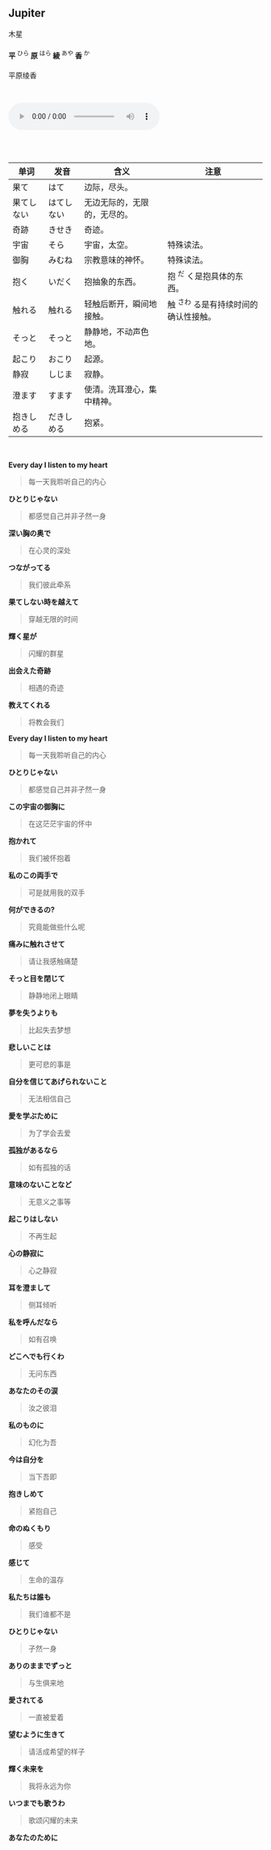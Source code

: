 ## Jupiter

木星

#### 平 <sup style="font-weight:normal;">ひら</sup> 原 <sup style="font-weight:normal;">はら</sup> 綾 <sup style="font-weight:normal;">あや</sup> 香 <sup style="font-weight:normal;">か</sup>

平原绫香

<br>

<audio id="audios" controls="" height="100" width="100%" preload="auto" src="https://link.jscdn.cn/1drv/aHR0cHM6Ly8xZHJ2Lm1zL3UvcyFBbGd2Z3FscVY2Zm5nMUtkc1ZyN3pLR3lJVmZiP2U9QXY2OWZM.mp3"></audio>

<br>

<br>

| 单词       | 发音       | 含义                         | 注意                                            |
| ---------- | ---------- | ---------------------------- | ----------------------------------------------- |
| 果て       | はて       | 边际，尽头。                 |                                                 |
| 果てしない | はてしない | 无边无际的，无限的，无尽的。 |                                                 |
| 奇跡       | きせき     | 奇迹。                       |                                                 |
| 宇宙       | そら       | 宇宙，太空。                 | 特殊读法。                                      |
| 御胸       | みむね     | 宗教意味的神怀。             | 特殊读法。                                      |
| 抱く       | いだく     | 抱抽象的东西。               | 抱 <sup>だ</sup> く是抱具体的东西。             |
| 触れる     | 触れる     | 轻触后断开，瞬间地接触。     | 触 <sup>さわ</sup> る是有持续时间的确认性接触。 |
| そっと     | そっと     | 静静地，不动声色地。         |                                                 |
| 起こり     | おこり     | 起源。                       |                                                 |
| 静寂       | しじま     | 寂静。                       |                                                 |
| 澄ます     | すます     | 使清。洗耳澄心，集中精神。   |                                                 |
| 抱きしめる | だきしめる | 抱紧。                       |                                                 |

<br>

**Every day I listen to my heart**

>每一天我聆听自己的内心

**ひとりじゃない**

>都感觉自己并非孑然一身

**深い胸の奥で**

>在心灵的深处

**つながってる**

>我们彼此牵系

**果てしない時を越えて**

>穿越无限的时间

**輝く星が**

>闪耀的群星

**出会えた奇跡**

>相遇的奇迹

**教えてくれる**

>将教会我们

**Every day I listen to my heart**

>每一天我聆听自己的内心

**ひとりじゃない**

>都感觉自己并非孑然一身

**この宇宙の御胸に**

>在这茫茫宇宙的怀中

**抱かれて**

>我们被怀抱着

**私のこの両手で**

>可是就用我的双手

**何ができるの?**

>究竟能做些什么呢

**痛みに触れさせて**

>请让我感触痛楚

**そっと目を閉じて**

>静静地闭上眼睛

**夢を失うよりも**

>比起失去梦想

**悲しいことは**

>更可悲的事是

**自分を信じてあげられないこと**

>无法相信自己

**愛を学ぶために**

>为了学会去爱

**孤独があるなら**

>如有孤独的话

**意味のないことなど**

>无意义之事等

**起こりはしない**

>不再生起

**心の静寂に**

>心之静寂

**耳を澄まして**

>侧耳倾听

**私を呼んだなら**

>如有召唤

**どこへでも行くわ**

>无问东西

**あなたのその涙**

>汝之彼泪

**私のものに**

>幻化为吾

**今は自分を**

>当下吾即

**抱きしめて**

>紧抱自己

**命のぬくもり**

>感受

**感じて**

>生命的温存

**私たちは誰も**

>我们谁都不是

**ひとりじゃない**

>孑然一身

**ありのままでずっと**

>与生俱来地

**愛されてる**

>一直被爱着

**望むように生きて**

>请活成希望的样子

**輝く未来を**

>我将永远为你

**いつまでも歌うわ**

>歌颂闪耀的未来

**あなたのために**

